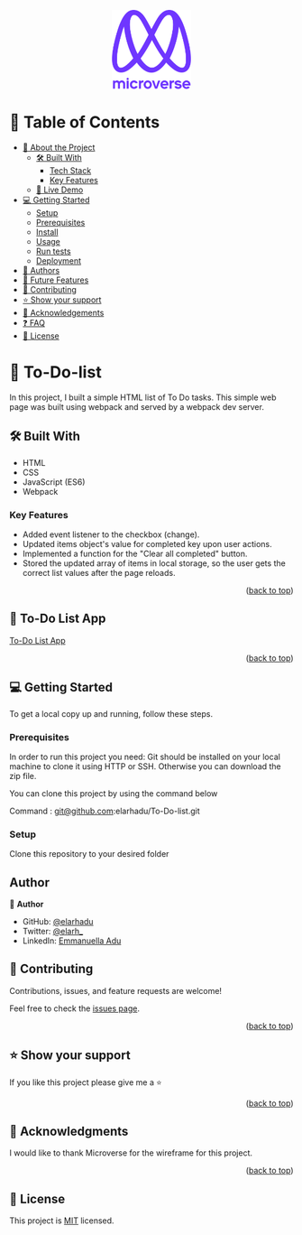<a name="readme-top"></a>

<!--
HOW TO USE:
This is an example of how you may give instructions on setting up your project locally.

Modify this file to match your project and remove sections that don't apply.

REQUIRED SECTIONS:
- Table of Contents
- About the Project
  - Built With
  - Live Demo
- Getting Started
- Authors
- Future Features
- Contributing
- Show your support
- Acknowledgements
- License

After you're finished please remove all the comments and instructions!
-->

<div align="center">

  <img src="murple_logo.png" alt="logo" width="140"  height="auto" />
  <br/>

</div>

<!-- TABLE OF CONTENTS -->

# 📗 Table of Contents

- [📖 About the Project](#about-project)
  - [🛠 Built With](#built-with)
    - [Tech Stack](#tech-stack)
    - [Key Features](#key-features)
  - [🚀 Live Demo](#live-demo)
- [💻 Getting Started](#getting-started)
  - [Setup](#setup)
  - [Prerequisites](#prerequisites)
  - [Install](#install)
  - [Usage](#usage)
  - [Run tests](#run-tests)
  - [Deployment](#triangular_flag_on_post-deployment)
- [👥 Authors](#authors)
- [🔭 Future Features](#future-features)
- [🤝 Contributing](#contributing)
- [⭐️ Show your support](#support)
- [🙏 Acknowledgements](#acknowledgements)
- [❓ FAQ](#faq)
- [📝 License](#license)

<!-- PROJECT DESCRIPTION -->

# 📝 To-Do-list

In this project, I built a simple HTML list of To Do tasks. This simple web page was built using webpack and served by a webpack dev server.
## 🛠 Built With <a name="built-with"></a>

- HTML
- CSS
- JavaScript (ES6)
- Webpack

<!-- Features -->

### Key Features <a name="key-features"></a>

- Added event listener to the checkbox (change).
- Updated items object's value for completed key upon user actions.
- Implemented a function for the "Clear all completed" button.
- Stored the updated array of items in local storage, so the user gets the correct list values after the page reloads.

<p align="right">(<a href="#readme-top">back to top</a>)</p>

<!-- LIVE DEMO -->

## 🚀 To-Do List App <a name="live-demo"></a>

[To-Do List App](https://elarhadu.github.io/To-Do-list/dist/)

<p align="right">(<a href="#readme-top">back to top</a>)</p>


<!-- GETTING STARTED -->

## 💻 Getting Started <a name="getting-started"></a>

To get a local copy up and running, follow these steps.

### Prerequisites

In order to run this project you need:
Git should be installed on your local machine to clone it using HTTP or SSH. Otherwise you can download the zip file.

You can clone this project by using the command below

Command : git@github.com:elarhadu/To-Do-list.git

### Setup

Clone this repository to your desired folder

## Author

👤 **Author**

- GitHub: [@elarhadu](https://github.com/elarhadu/)
- Twitter: [@elarh\_](https://twitter.com/elarh_)
- LinkedIn: [Emmanuella Adu](www.linkedin.com/in/emmanuella-adu/)

<!-- CONTRIBUTING -->

## 🤝 Contributing <a name="contributing"></a>

Contributions, issues, and feature requests are welcome!

Feel free to check the [issues page](../../issues/).

<p align="right">(<a href="#readme-top">back to top</a>)</p>

<!-- SUPPORT -->

## ⭐️ Show your support <a name="support"></a>

If you like this project please give me a ⭐️

<p align="right">(<a href="#readme-top">back to top</a>)</p>

<!-- ACKNOWLEDGEMENTS -->

## 🙏 Acknowledgments <a name="acknowledgements"></a>

I would like to thank Microverse for the wireframe for this project.

<p align="right">(<a href="#readme-top">back to top</a>)</p>

<!-- LICENSE -->

## 📝 License <a name="license"></a>

This project is [MIT](./LICENSE) licensed.
